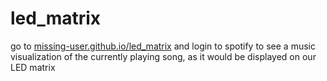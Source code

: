 # led_matrix
go to [missing-user.github.io/led_matrix](https://missing-user.github.io/led_matrix/) and login to spotify to see a music visualization of the currently playing song, as it would be displayed on our LED matrix
